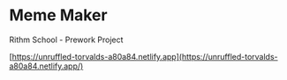 # Meme Maker
Rithm School - Prework Project

[https://unruffled-torvalds-a80a84.netlify.app](https://unruffled-torvalds-a80a84.netlify.app/)
